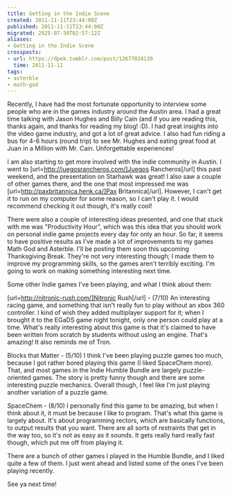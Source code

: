 ```yaml
---
title: Getting in the Indie Scene
created: 2011-11-11T23:44:00Z
published: 2011-11-11T23:44:00Z
migrated: 2025-07-30T02:57:12Z
aliases:
- Getting in the Indie Scene
crossposts:
- url: https://dpek.tumblr.com/post/12677024139
  time: 2011-11-11
tags:
- asterble
- math-god
---
```


Recently, I have had the most fortunate opportunity to interview some people who are in the games industry around the Austin area. I had a great time talking with Jason Hughes and Billy Cain (and if you are reading this, thanks again, and thanks for reading my blog! :D). I had great insights into the video game industry, and got a lot of great advice. I also had fun riding a bus for 4-6 hours (round trip) to see Mr. Hughes and eating great food at Juan in a Million with Mr. Cain. Unforgettable experiences!

I am also starting to get more involved with the indie community in Austin. I went to [url=http://juegosrancheros.com/]Juegos Rancheros[/url] this past weekend, and the presentation on Starhawk was great! I also saw a couple of other games there, and the one that most impressed me was [url=http://paxbritannica.henk.ca/]Pax Britannica[/url]. However, I can't get it to run on my computer for some reason, so I can't play it. I would recommend checking it out though, it's really cool!

There were also a couple of interesting ideas presented, and one that stuck with me was "Productivity Hour", which was this idea that you should work on personal indie game projects every day for only an hour. So far, it seems to have positive results as I've made a lot of improvements to my games Math God and Asterble. I'll be posting them soon this upcoming Thanksgiving Break. They're not very interesting though; I made them to improve my programming skills, so the games aren't terribly exciting. I'm going to work on making something interesting next time.

Some other Indie games I've been playing, and what I think about them:

[url=http://nitronic-rush.com/]Nitronic Rush[/url] - (7/10) An interesting racing game, and something that isn't really fun to play without an xbox 360 controller. I kind of wish they added multiplayer support for it; when I brought it to the EGaDS game night tonight, only one person could play at a time. What's really interesting about this game is that it's claimed to have been written from scratch by students without using an engine. That's amazing! It also reminds me of Tron.

Blocks that Matter - (5/10) I think I've been playing puzzle games too much, because I got rather bored playing this game (I liked SpaceChem more). That, and most games in the Indie Humble Bundle are largely puzzle-oriented games. The story is pretty funny though and there are some interesting puzzle mechanics. Overall though, I feel like I'm just playing another variation of a puzzle game.

SpaceChem - (8/10) I personally find this game to be amazing, but when I think about it, it must be because I like to program. That's what this game is largely about. It's about programming rectors, which are basically functions, to output results that you want. There are all sorts of restraints that get in the way too, so it's not as easy as it sounds. It gets really hard really fast though, which put me off from playing it.

There are a bunch of other games I played in the Humble Bundle, and I liked quite a few of them. I just went ahead and listed some of the ones I've been playing recently.

See ya next time!
